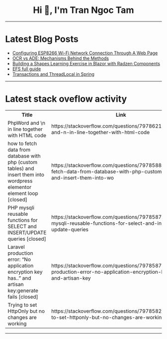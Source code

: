 <h1 align="center">Hi 👋, I'm Tran Ngoc Tam</h1>

---

# Latest Blog Posts 
<!-- BLOG-POST-LIST:START -->
- [Configuring ESP8266 Wi-Fi Network Connection Through A Web Page](https://dev.to/ibrahimgunduz34/configuring-esp8266-wi-fi-network-connection-through-a-web-page-562l)
- [OCR vs ADE: Mechanisms Behind the Methods](https://dev.to/maigaridavid/ocr-vs-ade-mechanisms-behind-the-methods-5c45)
- [Building a Shapes Learning Exercise in Blazor with Radzen Components](https://dev.to/benjaminsqlserver/building-a-shapes-learning-exercise-in-blazor-with-radzen-components-hfc)
- [EFS full guide](https://dev.to/jumptotech/efs-full-guide-1ae3)
- [Transactions and ThreadLocal in Spring](https://dev.to/nfrankel/transactions-and-threadlocal-in-spring-617)
<!-- BLOG-POST-LIST:END -->

---

# Latest stack oveflow activity
<table>
  <tr><th>Title</th><th>Link</th></tr>
  <!-- STACKOVERFLOW:START --><tr><td>PhpWord and \n in line together with HTML code</td><td>https://stackoverflow.com/questions/79786217/phpword-and-n-in-line-together-with-html-code</td></tr><tr><td>how to fetch data from database with php &lpar;custom tables&rpar; and insert them into wordpress elementor element loop [closed]</td><td>https://stackoverflow.com/questions/79785889/how-to-fetch-data-from-database-with-php-custom-tables-and-insert-them-into-wo</td></tr><tr><td>PHP mysqli reusable functions for SELECT and INSERT/UPDATE queries [closed]</td><td>https://stackoverflow.com/questions/79785872/php-mysqli-reusable-functions-for-select-and-insert-update-queries</td></tr><tr><td>Laravel production error: “No application encryption key has..” and artisan key:generate fails [closed]</td><td>https://stackoverflow.com/questions/79785870/laravel-production-error-no-application-encryption-key-has-and-artisan-key</td></tr><tr><td>Trying to set HttpOnly but no changes are working</td><td>https://stackoverflow.com/questions/79785828/trying-to-set-httponly-but-no-changes-are-working</td></tr><!-- STACKOVERFLOW:END -->
</table>

---


